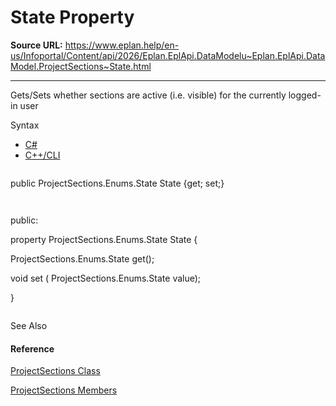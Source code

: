 # State Property

**Source URL:** https://www.eplan.help/en-us/Infoportal/Content/api/2026/Eplan.EplApi.DataModelu~Eplan.EplApi.DataModel.ProjectSections~State.html

---

Gets/Sets whether sections are active (i.e. visible) for the currently logged-in user

Syntax

- [C#](#i-syntax-CS)
- [C++/CLI](#i-syntax-CPP2005)

```
```
public ProjectSections.Enums.State State {get; set;}
```
```

```
```
public:
property ProjectSections.Enums.State State {
   ProjectSections.Enums.State get();
   void set (    ProjectSections.Enums.State value);
}
```
```



See Also

#### Reference

[ProjectSections Class](Eplan.EplApi.DataModelu~Eplan.EplApi.DataModel.ProjectSections.html)
  
[ProjectSections Members](Eplan.EplApi.DataModelu~Eplan.EplApi.DataModel.ProjectSections_members.html)